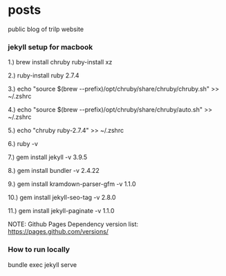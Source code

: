 # posts
public blog of trilp website

### jekyll setup for macbook

1.) brew install chruby ruby-install xz

2.) ruby-install ruby 2.7.4

3.) echo "source $(brew --prefix)/opt/chruby/share/chruby/chruby.sh" >> ~/.zshrc

4.) echo "source $(brew --prefix)/opt/chruby/share/chruby/auto.sh" >> ~/.zshrc

5.) echo "chruby ruby-2.7.4" >> ~/.zshrc

6.) ruby -v

7.) gem install jekyll -v 3.9.5

8.) gem install bundler -v 2.4.22

9.) gem install kramdown-parser-gfm -v 1.1.0

10.) gem install jekyll-seo-tag -v 2.8.0

11.) gem install jekyll-paginate -v 1.1.0

NOTE:  Github Pages Dependency version list: https://pages.github.com/versions/

### How to run locally

bundle exec jekyll serve
